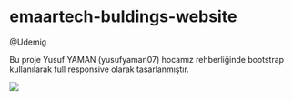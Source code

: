 # emaartech-buldings-website

@Udemig

Bu proje Yusuf YAMAN (yusufyaman07) hocamız rehberliğinde bootstrap kullanılarak full responsive olarak tasarlanmıştır.

![](preview.gif)
